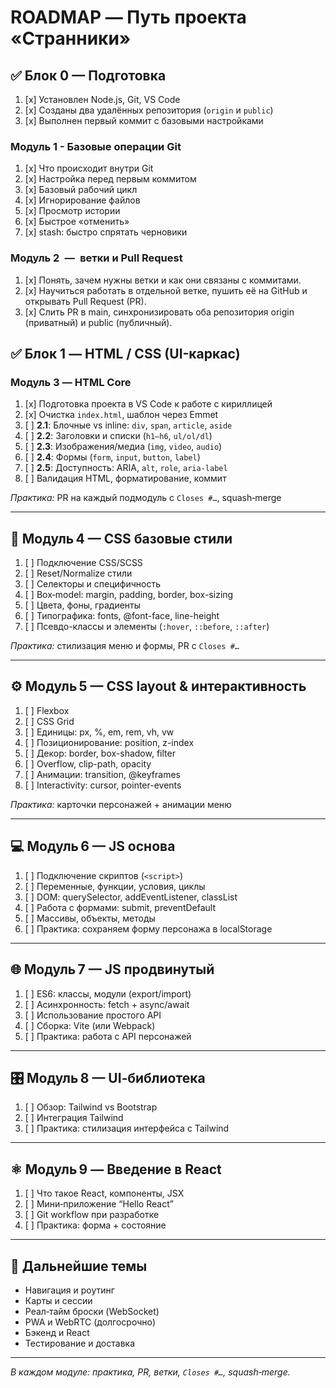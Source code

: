 # ROADMAP — Путь проекта «Странники»

## ✅ Блок 0 — Подготовка
1. [x] Установлен Node.js, Git, VS Code
2. [x] Созданы два удалённых репозитория (`origin` и `public`)
3. [x] Выполнен первый коммит с базовыми настройками

### Модуль 1 - Базовые операции Git
1. [x] Что происходит внутри Git
2. [x] Настройка перед первым коммитом
3. [x] Базовый рабочий цикл
4. [x] Игнорирование файлов
5. [x] Просмотр истории
6. [x] Быстрое «отменить»
7. [x] stash: быстро спрятать черновики

### Модуль 2 — ветки и Pull Request
1. [x] Понять, зачем нужны ветки и как они связаны с коммитами.
2. [x] Научиться работать в отдельной ветке, пушить её на GitHub и открывать Pull Request (PR).
3. [x] Слить PR в main, синхронизировать оба репозитория origin (приватный) и public (публичный).

## ✅ Блок 1 — HTML / CSS (UI-каркас)

### Модуль 3 — HTML Core
1. [x] Подготовка проекта в VS Code к работе с кириллицей
2. [x] Очистка `index.html`, шаблон через Emmet  
3. [ ] **2.1**: Блочные vs inline: `div`, `span`, `article`, `aside`  
4. [ ] **2.2**: Заголовки и списки (`h1–h6`, `ul/ol/dl`)  
5. [ ] **2.3**: Изображения/медиа (`img`, `video`, `audio`)  
6. [ ] **2.4**: Формы (`form`, `input`, `button`, `label`)  
7. [ ] **2.5**: Доступность: ARIA, `alt`, `role`, `aria-label`  
8. [ ] Валидация HTML, форматирование, коммит

*Практика:* PR на каждый подмодуль с `Closes #…`, squash‑merge

---

## 🎨 Модуль 4 — CSS базовые стили
1. [ ] Подключение CSS/SCSS  
2. [ ] Reset/Normalize стили  
3. [ ] Селекторы и специфичность  
4. [ ] Box‑model: margin, padding, border, box-sizing  
5. [ ] Цвета, фоны, градиенты  
6. [ ] Типографика: fonts, @font-face, line-height  
7. [ ] Псевдо-классы и элементы (`:hover`, `::before`, `::after`)

*Практика:* стилизация меню и формы, PR с `Closes #…`

---

## ⚙ Модуль 5 — CSS layout & интерактивность
1. [ ] Flexbox  
2. [ ] CSS Grid  
3. [ ] Единицы: px, %, em, rem, vh, vw  
4. [ ] Позиционирование: position, z-index  
5. [ ] Декор: border, box-shadow, filter  
6. [ ] Overflow, clip-path, opacity  
7. [ ] Анимации: transition, @keyframes  
8. [ ] Interactivity: cursor, pointer-events

*Практика:* карточки персонажей + анимации меню

---

## 💻 Модуль 6 — JS основа
1. [ ] Подключение скриптов (`<script>`)  
2. [ ] Переменные, функции, условия, циклы  
3. [ ] DOM: querySelector, addEventListener, classList  
4. [ ] Работа с формами: submit, preventDefault  
5. [ ] Массивы, объекты, методы  
6. [ ] Практика: сохраняем форму персонажа в localStorage

---

## 🌐 Модуль 7 — JS продвинутый
1. [ ] ES6: классы, модули (export/import)  
2. [ ] Асинхронность: fetch + async/await  
3. [ ] Использование простого API  
4. [ ] Сборка: Vite (или Webpack)  
5. [ ] Практика: работа с API персонажей

---

## 🎛 Модуль 8 — UI‑библиотека
1. [ ] Обзор: Tailwind vs Bootstrap  
2. [ ] Интеграция Tailwind  
3. [ ] Практика: стилизация интерфейса с Tailwind

---

## ⚛ Модуль 9 — Введение в React
1. [ ] Что такое React, компоненты, JSX  
2. [ ] Мини‑приложение “Hello React”  
3. [ ] Git workflow при разработке  
4. [ ] Практика: форма + состояние

---

## 📁 Дальнейшие темы
- Навигация и роутинг  
- Карты и сессии  
- Реал‑тайм броски (WebSocket)  
- PWA и WebRTC (долгосрочно)
- Бэкенд и React
- Тестирование и доставка

---

*В каждом модуле: практика, PR, ветки, `Closes #…`, squash‑merge.*